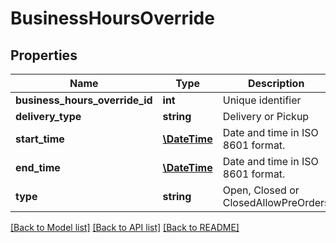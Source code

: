 # BusinessHoursOverride

## Properties
Name | Type | Description | Notes
------------ | ------------- | ------------- | -------------
**business_hours_override_id** | **int** | Unique identifier | [optional] 
**delivery_type** | **string** | Delivery or Pickup | [optional] 
**start_time** | [**\DateTime**](\DateTime.md) | Date and time in ISO 8601 format. | 
**end_time** | [**\DateTime**](\DateTime.md) | Date and time in ISO 8601 format. | 
**type** | **string** | Open, Closed or ClosedAllowPreOrders | [optional] 

[[Back to Model list]](../README.md#documentation-for-models) [[Back to API list]](../README.md#documentation-for-api-endpoints) [[Back to README]](../README.md)


